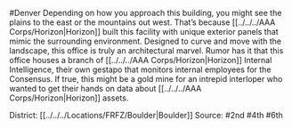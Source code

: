 #Denver 
Depending on how you approach this building, you might see the plains to the east or the mountains out west. That’s because [[../../../AAA Corps/Horizon|Horizon]] built this facility with unique exterior panels that mimic the surrounding environment. Designed to curve and move with the landscape, this office is truly an architectural marvel. Rumor has it that this office houses a branch of [[../../../AAA Corps/Horizon|Horizon]] Internal Intelligence, their own gestapo that monitors internal employees for the Consensus. If true, this might be a gold mine for an intrepid interloper who wanted to get their hands on data about [[../../../AAA Corps/Horizon|Horizon]] assets.


District: [[../../../Locations/FRFZ/Boulder|Boulder]]
Source:  #2nd #4th #6th